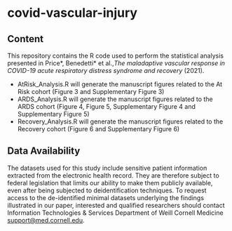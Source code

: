 # covid-vascular-injury

## Content
This repository contains the R code used to perform the statistical analysis presented in Price*, Benedetti* et al.,*The maladaptive vascular response in COVID-19 acute respiratory distress syndrome and recovery* (2021).
  - AtRisk_Analysis.R will generate the manuscript figures related to the At Risk cohort (Figure 3 and Supplementary Figure 3)
  - ARDS_Analysis.R will generate the manuscript figures related to the ARDS cohort (Figure 4, Figure 5, Supplementary Figure 4 and Supplementary Figure 5)
  - Recovery_Analysis.R will generate the manuscript figures related to the Recovery cohort (Figure 6 and Supplementary Figure 6)
  
## Data Availability  
The datasets used for this study include sensitive patient information extracted from the electronic health record. They are therefore subject to federal legislation that limits our ability to make them publicly available, even after being subjected to deidentification techniques. To request access to the de-identified minimal datasets underlying the findings illustrated in our paper, interested and qualified researchers should contact Information Technologies & Services Department of Weill Cornell Medicine support@med.cornell.edu.
